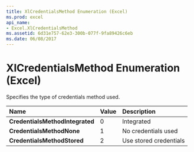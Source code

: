 ```yaml
---
title: XlCredentialsMethod Enumeration (Excel)
ms.prod: excel
api_name:
- Excel.XlCredentialsMethod
ms.assetid: 6d31e757-62e3-300b-077f-9fa89426c6eb
ms.date: 06/08/2017
---
```



# XlCredentialsMethod Enumeration (Excel)

Specifies the type of credentials method used.



|Name|Value|Description|
|:-----|:-----|:-----|
| **CredentialsMethodIntegrated**|0|Integrated|
| **CredentialsMethodNone**|1|No credentials used|
| **CredentialsMethodStored**|2|Use stored credentials|

